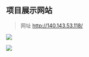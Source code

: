 ## 项目展示网站

> 网址 http://140.143.53.118/

![](https://ws2.sinaimg.cn/large/006tNbRwly1fyouoos7o7j30zq0inb2b.jpg)

![](https://ws3.sinaimg.cn/large/006tNbRwly1fyoupg82y3j30zg0ie7wj.jpg)